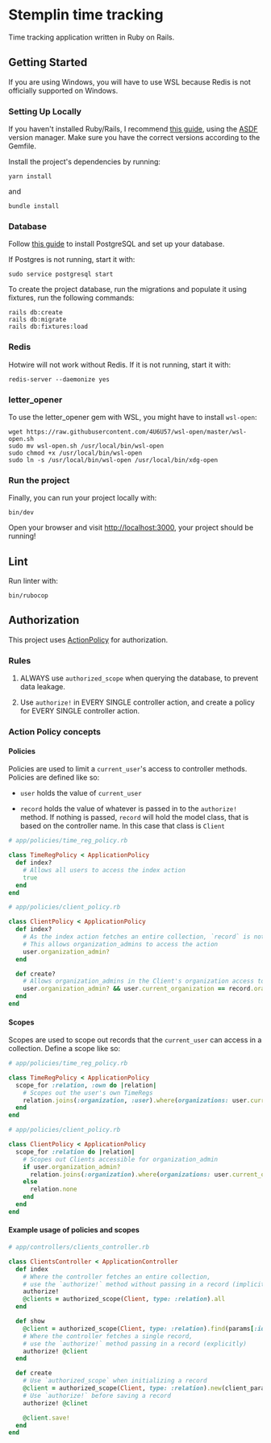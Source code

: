 # Stemplin time tracking
Time tracking application written in Ruby on Rails.

## Getting Started
If you are using Windows, you will have to use WSL because Redis is not officially supported on Windows.

### Setting Up Locally
If you haven't installed Ruby/Rails, I recommend [this guide](https://gorails.com/setup/windows/11#overview), using the [ASDF](https://asdf-vm.com/) version manager. Make sure you have the correct versions according to the Gemfile.

Install the project's dependencies by running:

```shell
yarn install
```
and


```shell
bundle install
```

### Database
Follow [this guide](https://www.theodinproject.com/lessons/ruby-on-rails-installing-postgresql) to install PostgreSQL and set up your database.

If Postgres is not running, start it with:

```shell
sudo service postgresql start
```

To create the project database, run the migrations and populate it using fixtures, run the following commands:

```shell
rails db:create
rails db:migrate
rails db:fixtures:load
```

### Redis
Hotwire will not work without Redis. If it is not running, start it with:

```shell
redis-server --daemonize yes
```

### letter_opener
To use the letter_opener gem with WSL, you might have to install `wsl-open`:

```shell
wget https://raw.githubusercontent.com/4U6U57/wsl-open/master/wsl-open.sh
sudo mv wsl-open.sh /usr/local/bin/wsl-open
sudo chmod +x /usr/local/bin/wsl-open
sudo ln -s /usr/local/bin/wsl-open /usr/local/bin/xdg-open
```

### Run the project
Finally, you can run your project locally with:

```shell
bin/dev
```

Open your browser and visit <http://localhost:3000>, your project should be running!


## Lint

Run linter with:

```shell
bin/rubocop
```

## Authorization
This project uses [ActionPolicy](https://github.com/palkan/action_policy) for authorization.

### Rules
1. ALWAYS use `authorized_scope` when querying the database, to prevent data leakage.

2. Use `authorize!` in EVERY SINGLE controller action, and create a policy for EVERY SINGLE controller action.

### Action Policy concepts
#### Policies
Policies are used to limit a `current_user`'s access to controller methods.
Policies are defined like so:

- `user` holds the value of `current_user`

- `record` holds the value of whatever is passed in to the `authorize!` method.
If nothing is passed, `record` will hold the model class, that is based on the controller name.
In this case that class is `Client`
```ruby
# app/policies/time_reg_policy.rb

class TimeRegPolicy < ApplicationPolicy
  def index?
    # Allows all users to access the index action
    true
  end
end
```
```ruby
# app/policies/client_policy.rb

class ClientPolicy < ApplicationPolicy
  def index?
    # As the index action fetches an entire collection, `record` is not relevant
    # This allows organization_admins to access the action
    user.organization_admin?
  end

  def create?
    # Allows organization_admins in the Client's organization access to the action
    user.organization_admin? && user.current_organization == record.oragnization
  end
end
```
#### Scopes
Scopes are used to scope out records that the `current_user` can access in a collection.
Define a scope like so:
```ruby
# app/policies/time_reg_policy.rb

class TimeRegPolicy < ApplicationPolicy
  scope_for :relation, :own do |relation|
    # Scopes out the user's own TimeRegs
    relation.joins(:organization, :user).where(organizations: user.current_organization, user: user).distinct
  end
end
```
```ruby
# app/policies/client_policy.rb

class ClientPolicy < ApplicationPolicy
  scope_for :relation do |relation|
    # Scopes out Clients accessible for organization_admin
    if user.organization_admin?
      relation.joins(:organization).where(organizations: user.current_organization).distinct
    else
      relation.none
    end
  end
end
```
#### Example usage of policies and scopes

```ruby
# app/controllers/clients_controller.rb

class ClientsController < ApplicationController
  def index
    # Where the controller fetches an entire collection, 
    # use the `authorize!` method without passing in a record (implicitly)
    authorize!
    @clients = authorized_scope(Client, type: :relation).all
  end

  def show
    @client = authorized_scope(Client, type: :relation).find(params[:id])
    # Where the controller fetches a single record,
    # use the `authorize!` method passing in a record (explicitly)
    authorize! @client
  end

  def create
    # Use `authorized_scope` when initializing a record
    @client = authorized_scope(Client, type: :relation).new(client_params)
    # Use `authorize!` before saving a record
    authorize! @clinet

    @client.save!
  end
end
```
